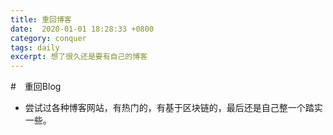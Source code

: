 ```yaml
---
title: 重回博客
date:  2020-01-01 18:28:33 +0800
category: conquer
tags: daily
excerpt: 想了很久还是要有自己的博客
---
```



#　重回Blog

+ 尝试过各种博客网站，有热门的，有基于区块链的，最后还是自己整一个踏实一些。
